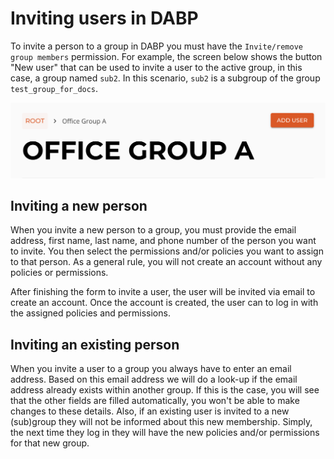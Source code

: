 # Inviting users in DABP

To invite a person to a group in DABP you must have the `Invite/remove group members` permission.
For example, the screen below shows the button "New user" that can be used to invite a user to the active group, in this case, a group
named `sub2`.
In this scenario, `sub2` is a subgroup of the group `test_group_for_docs`.

![new-user-button](../../img/new-user-button.png)

## Inviting a new person

When you invite a new person to a group, you must provide the email address, first name, last name, and phone number of the person you want
to invite.
You then select the permissions and/or policies you want to assign to that person. As a general rule, you will not create an account without
any policies or permissions.

After finishing the form to invite a user, the user will be invited via email to create an account. Once the account is created, the user
can to log in with the assigned policies and permissions.

## Inviting an existing person

When you invite a user to a group you always have to enter an email address.
Based on this email address we will do a look-up if the email address already exists within another group.
If this is the case, you will see that the other fields are filled automatically, you won't be able to make changes to these details.
Also, if an existing user is invited to a new (sub)group they will not be informed about this new membership.
Simply, the next time they log in they will have the new policies and/or permissions for that new group.
